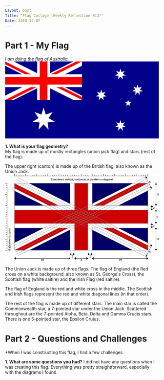 ```yaml
---
Layout: post
Title: “Flag Collage (Weekly Reflection #12)”
Date: 2018-12-07
---
```


# Part 1 - My Flag
*I am doing the flag of Australia.*
![Flag of Australia](/img/Flag_of_Australia.svg)

**1. What is your flag geometry?**  
My flag is made up of mostly rectangles (union jack flag) and stars (rest of the flag).

The upper right (canton) is made up of the British flag, also known as the Union Jack.
![Union Jack](/img/uk1.png)

The Union Jack is made up of three flags. The flag of England (the Red cross on a white background, also known as St. George's Cross), the Scottish flag (white saltire) and the Irish Flag (red saltire). 

The flag of England is the red and white cross in the middle. The Scottish and Irish flags represent the red and white diagonal lines (in that order).

The rest of the flag is made up of different stars. The main star is called the Commonwealth star, a 7-pointed star under the Union Jack. Scattered throughout are the 7-pointed Alpha, Beta, Delta and Gamma Crucis stars. There is one 5-pointed star, the Epsilon Cruius.

# Part 2 - Questions and Challenges
*When I was constructing this flag, I had a few challenges.

**1. What are some questions you had?**
I did not have any questions when I was creating this flag. Everything was pretty straightforward, especially with the diagrams I found.
